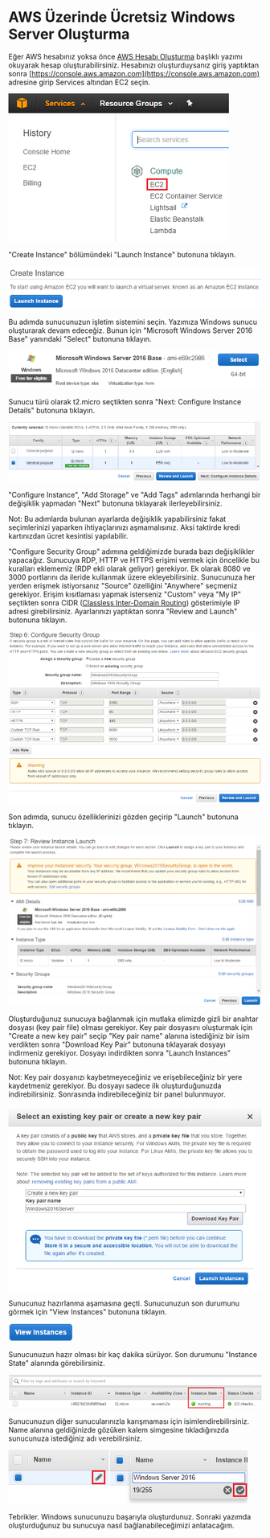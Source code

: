 # AWS Üzerinde Ücretsiz Windows Server Oluşturma

Eğer AWS hesabınız yoksa önce [AWS Hesabı Oluşturma](http://dogukandemir.com/tr/aws-hesabi-olusturma/) başlıklı yazımı okuyarak hesap oluşturabilirsiniz. Hesabınızı oluşturduysanız giriş yaptıktan sonra [https://console.aws.amazon.com](https://console.aws.amazon.com) adresine girip Services altından EC2 seçin.

![Services EC2](https://raw.githubusercontent.com/dogukandemir/blog-posts/master/tr/aws-uzerinde-ucretsiz-windows-server-olusturma/images/console-services-compute-ec2.png)



"Create Instance" bölümündeki "Launch Instance" butonuna tıklayın.

![Launch Instance](https://raw.githubusercontent.com/dogukandemir/blog-posts/master/tr/aws-uzerinde-ucretsiz-windows-server-olusturma/images/console-create-instance.png)



Bu adımda sunucunuzun işletim sistemini seçin. Yazımıza Windows sunucu oluşturarak devam edeceğiz. Bunun için "Microsoft Windows Server 2016 Base" yanındaki "Select" butonuna tıklayın.

![Microsoft Windows Server 2016 Base](https://raw.githubusercontent.com/dogukandemir/blog-posts/master/tr/aws-uzerinde-ucretsiz-windows-server-olusturma/images/windows-server-2016-select-button.png)



Sunucu türü olarak t2.micro seçtikten sonra "Next: Configure Instance Details" butonuna tıklayın.

![Instance Type](https://raw.githubusercontent.com/dogukandemir/blog-posts/master/tr/aws-uzerinde-ucretsiz-windows-server-olusturma/images/instance-type-configure-button.png)



"Configure Instance", "Add Storage" ve "Add Tags" adımlarında herhangi bir değişiklik yapmadan "Next" butonuna tıklayarak ilerleyebilirsiniz.

Not: Bu adımlarda bulunan ayarlarda değişiklik yapabilirsiniz fakat seçimlerinizi yaparken ihtiyaçlarınızı aşmamalısınız. Aksi taktirde kredi kartınızdan ücret kesintisi yapılabilir.



"Configure Security Group" adımına geldiğimizde burada bazı değişiklikler yapacağız. Sunucuya RDP, HTTP ve HTTPS erişimi vermek için öncelikle bu kuralları eklememiz (RDP ekli olarak geliyor) gerekiyor. Ek olarak 8080 ve 3000 portlarını da ileride kullanmak üzere ekleyebilirsiniz. Sunucunuza her yerden erişmek istiyorsanız "Source" özelliğini "Anywhere" seçmeniz gerekiyor. Erişim kısıtlaması yapmak isterseniz "Custom" veya "My IP" seçtikten sonra CIDR ([Classless Inter-Domain Routing](https://en.wikipedia.org/wiki/Classless_Inter-Domain_Routing)) gösterimiyle IP adresi girebilirsiniz. Ayarlarınızı yaptıktan sonra "Review and Launch" butonuna tıklayın.

![Configure Security Group](https://raw.githubusercontent.com/dogukandemir/blog-posts/master/tr/aws-uzerinde-ucretsiz-windows-server-olusturma/images/security-group.png)



Son adımda, sunucu özelliklerinizi gözden geçirip "Launch" butonuna tıklayın.

![Launch Instance](https://raw.githubusercontent.com/dogukandemir/blog-posts/master/tr/aws-uzerinde-ucretsiz-windows-server-olusturma/images/review-instance-launch.png)



Oluşturduğunuz sunucuya bağlanmak için mutlaka elimizde gizli bir anahtar dosyası (key pair file) olması gerekiyor. Key pair dosyasını oluşturmak için "Create a new key pair" seçip "Key pair name" alanına istediğiniz bir isim verdikten sonra "Download Key Pair" butonuna tıklayarak dosyayı indirmeniz gerekiyor. Dosyayı indirdikten sonra "Launch Instances" butonuna tıklayın.

Not: Key pair dosyanızı kaybetmeyeceğiniz ve erişebileceğiniz bir yere kaydetmeniz gerekiyor. Bu dosyayı sadece ilk oluşturduğunuzda indirebilirsiniz. Sonrasında indirebileceğiniz bir panel bulunmuyor.

![Create a new key pair](https://raw.githubusercontent.com/dogukandemir/blog-posts/master/tr/aws-uzerinde-ucretsiz-windows-server-olusturma/images/key-pair-launch-instances.png)



Sunucunuz hazırlanma aşamasına geçti. Sunucunuzun son durumunu görmek için "View Instances" butonuna tıklayın.

[![View Instance](https://raw.githubusercontent.com/dogukandemir/blog-posts/master/tr/aws-uzerinde-ucretsiz-windows-server-olusturma/images/view-instances.png)](https://console.aws.amazon.com/ec2/v2/home?#Instances:sort=instanceId)



Sunucunuzun hazır olması bir kaç dakika sürüyor. Son durumunu "Instance State" alanında görebilirsiniz.

![Instance State](https://raw.githubusercontent.com/dogukandemir/blog-posts/master/tr/aws-uzerinde-ucretsiz-windows-server-olusturma/images/view-instances-instance-state.png)



Sunucunuzun diğer sunucularınızla karışmaması için isimlendirebilirsiniz. Name alanına geldiğinizde gözüken kalem simgesine tıkladığınızda sunucunuza istediğiniz adı verebilirsiniz.

![Edit Name](https://raw.githubusercontent.com/dogukandemir/blog-posts/master/tr/aws-uzerinde-ucretsiz-windows-server-olusturma/images/view-instances-edit-name-button.png)![Name Edit](https://raw.githubusercontent.com/dogukandemir/blog-posts/master/tr/aws-uzerinde-ucretsiz-windows-server-olusturma/images/view-instances-edit-name-done-button.png)



Tebrikler. Windows sunucunuzu başarıyla oluşturdunuz. Sonraki yazımda oluşturduğunuz bu sunucuya nasıl bağlanabileceğimizi anlatacağım.